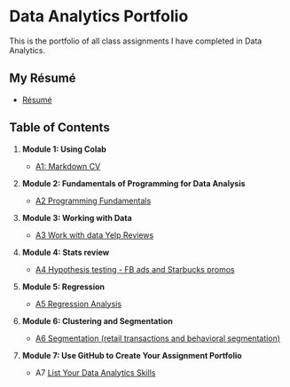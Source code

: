 # Data Analytics Portfolio
This is the portfolio of all class assignments I have completed in Data Analytics.

## My Résumé
- [Résumé](https://drive.google.com/file/d/1mgJmtAA7lAeucISz6OD9h0DDQt0CMzvq/view?usp=sharing)

## Table of Contents
1. **Module 1: Using Colab**
   - [A1: Markdown CV](html/markdown_cv.html)
   
2. **Module 2: Fundamentals of Programming for Data Analysis**
   - [A2 Programming Fundamentals](02_Programming_Fundamentals/programming_fundamentals.ipynb)
   
3. **Module 3: Working with Data**
   - [A3 Work with data Yelp Reviews](html/yelp_reviews.html)
  
4. **Module 4: Stats review**
   - [A4 Hypothesis testing - FB ads and Starbucks promos](html/hypothesis_testing.html)

5. **Module 5: Regression**
   - [A5 Regression Analysis](html/regression_analysis.html)

6. **Module 6: Clustering and Segmentation**
   - [A6 Segmentation (retail transactions and behavioral segmentation)](html/segmentation.html)
   
7. **Module 7: Use GitHub to Create Your Assignment Portfolio**
    - A7 [List Your Data Analytics Skills](https://github.com/vvalle829/Data_Analytics#readme)

